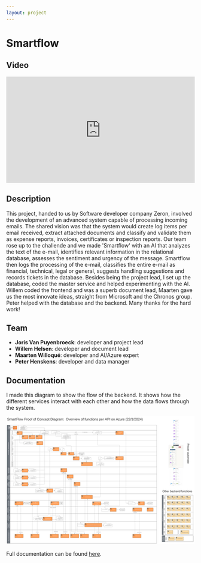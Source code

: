 ```yaml
--- 
layout: project
---
```



# Smartflow

## Video


<div style="position: relative; padding-bottom: 56.25%; margin-bottom: 30px; height: 0; overflow: hidden;">
  <iframe style="position: absolute; top:0; left: 0; width: 100%; height: 100%;" src="https://www.youtube.com/embed/SNO6djSCd50" frameborder="0" allow="accelerometer; autoplay; clipboard-write; encrypted-media; gyroscope; picture-in-picture" allowfullscreen></iframe>
</div>


## Description
This project, handed to us by Software developer company Zeron, involved the development of an advanced system capable of processing incoming emails. The shared vision was that the system would create log items per email received, extract attached documents and classify and validate them as expense reports, invoices, certificates or inspection reports.
Our team rose up to the challende and we made 'Smartflow' with an AI that analyzes the text of the e-mail, identifies relevant information in the relational database, assesses the sentiment and urgency of the message.
Smartflow then logs the processing of the e-mail, classifies the entire e-mail as financial, technical, legal or general, suggests handling suggestions and records tickets in the database.
Besides being the project lead, I set up the database, coded the master service and helped experimenting with the AI.
Willem coded the frontend and was a superb document lead, Maarten gave us the most innovate ideas, straight from Microsoft and the Chronos group. Peter helped with the database and the backend. Many thanks for the hard work!

## Team
- **Joris Van Puyenbroeck**: developer and project lead
- **Willem Helsen**: developer and document lead
- **Maarten Willoqué**: developer and AI/Azure expert
- **Peter Henskens**: developer and data manager


## Documentation

I made this diagram to show the flow of the backend. It shows how the different services interact with each other and how the data flows through the system.

![Backend](smartFlow-diagram.svg)

<p>Full documentation can be found <a href="https://project40.netlify.app/intro/" target="_blank">here</a>.</p>


